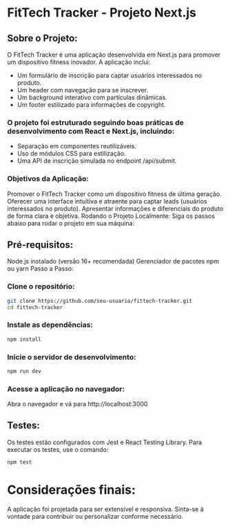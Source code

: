
# FitTech Tracker - Projeto Next.js

## Sobre o Projeto:
O FitTech Tracker é uma aplicação desenvolvida em Next.js para promover um dispositivo fitness inovador. A aplicação inclui:

* Um formulário de inscrição para captar usuários interessados no produto.
* Um header com navegação para se inscrever.
* Um background interativo com partículas dinâmicas.
* Um footer estilizado para informações de copyright.

### O projeto foi estruturado seguindo boas práticas de desenvolvimento com React e Next.js, incluindo:

* Separação em componentes reutilizáveis.
* Uso de módulos CSS para estilização.
* Uma API de inscrição simulada no endpoint /api/submit.


### Objetivos da Aplicação:

Promover o FitTech Tracker como um dispositivo fitness de última geração.
Oferecer uma interface intuitiva e atraente para captar leads (usuários interessados no produto).
Apresentar informações e diferenciais do produto de forma clara e objetiva.
Rodando o Projeto Localmente:
Siga os passos abaixo para rodar o projeto em sua máquina:

## Pré-requisitos:

Node.js instalado (versão 16+ recomendada)
Gerenciador de pacotes npm ou yarn
Passo a Passo:

### Clone o repositório:
```bash
git clone https://github.com/seu-usuario/fittech-tracker.git
cd fittech-tracker
```

### Instale as dependências:
```bash
npm install
```

### Inicie o servidor de desenvolvimento:

```bash
npm run dev
```

### Acesse a aplicação no navegador:
Abra o navegador e vá para http://localhost:3000

## Testes:
Os testes estão configurados com Jest e React Testing Library. Para executar os testes, use o comando:
```bash
npm test
```


# Considerações finais:
A aplicação foi projetada para ser extensível e responsiva. Sinta-se à vontade para contribuir ou personalizar conforme necessário.







